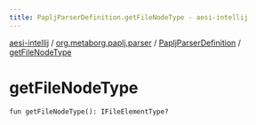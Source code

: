 ```yaml
---
title: PapljParserDefinition.getFileNodeType - aesi-intellij
---
```


[aesi-intellij](../../index.html) / [org.metaborg.paplj.parser](../index.html) / [PapljParserDefinition](index.html) / [getFileNodeType](.)

# getFileNodeType

`fun getFileNodeType(): IFileElementType?`